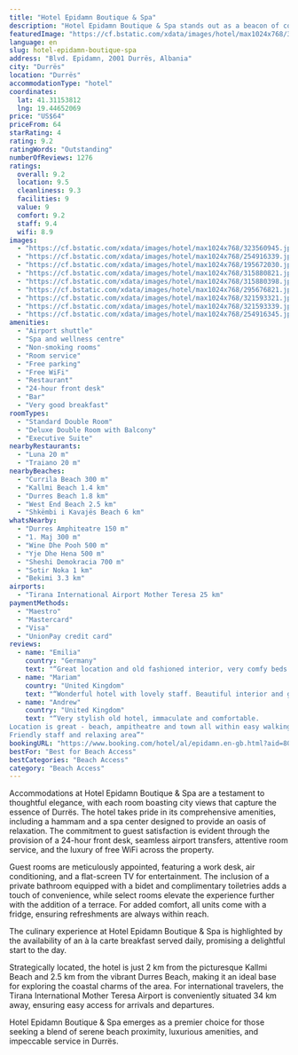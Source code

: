 ```yaml
---
title: "Hotel Epidamn Boutique & Spa"
description: "Hotel Epidamn Boutique & Spa stands out as a beacon of comfort and luxury in Durrës, merely a stone's throw away from the serene Currila Beach."
featuredImage: "https://cf.bstatic.com/xdata/images/hotel/max1024x768/323560945.jpg?k=cacb92a3c760747071c6bda4180e232cafbf0422579426f643c97bacd62c0038&o=&hp=1"
language: en
slug: hotel-epidamn-boutique-spa
address: "Blvd. Epidamn, 2001 Durrës, Albania"
city: "Durrës"
location: "Durrës"
accommodationType: "hotel"
coordinates:
  lat: 41.31153812
  lng: 19.44652069
price: "US$64"
priceFrom: 64
starRating: 4
rating: 9.2
ratingWords: "Outstanding"
numberOfReviews: 1276
ratings:
  overall: 9.2
  location: 9.5
  cleanliness: 9.3
  facilities: 9
  value: 9
  comfort: 9.2
  staff: 9.4
  wifi: 8.9
images:
  - "https://cf.bstatic.com/xdata/images/hotel/max1024x768/323560945.jpg?k=cacb92a3c760747071c6bda4180e232cafbf0422579426f643c97bacd62c0038&o=&hp=1"
  - "https://cf.bstatic.com/xdata/images/hotel/max1024x768/254916339.jpg?k=a8dd654b64489fdf8826909ec6d62825dd4348dad35d71a5e5b92f2877d9ded2&o=&hp=1"
  - "https://cf.bstatic.com/xdata/images/hotel/max1024x768/195672030.jpg?k=cef1ce70e78e518b980bb38c893f32babc479aff1ce9020996dca0569606c686&o=&hp=1"
  - "https://cf.bstatic.com/xdata/images/hotel/max1024x768/315880821.jpg?k=ba3d3844afcf953851a93badeb904bd297a394a1974e5f58568397db35a2e9ff&o=&hp=1"
  - "https://cf.bstatic.com/xdata/images/hotel/max1024x768/315880398.jpg?k=00abf090a1646c4a16cc25ca84dfca595a422af108683680666fc10b962ed329&o=&hp=1"
  - "https://cf.bstatic.com/xdata/images/hotel/max1024x768/295676821.jpg?k=741b8efe87f2083323f402d5e7ad7bdbf2fae85c022fe8a10e3d4c6954016d3c&o=&hp=1"
  - "https://cf.bstatic.com/xdata/images/hotel/max1024x768/321593321.jpg?k=ab39c51915981e534210399f61af8898653f2d441f155aff3dbb90126a49a726&o=&hp=1"
  - "https://cf.bstatic.com/xdata/images/hotel/max1024x768/321593339.jpg?k=99d847ad29d285687bc0bab5a82343ae4fe388d87464b7e8133894f7ef2a8491&o=&hp=1"
  - "https://cf.bstatic.com/xdata/images/hotel/max1024x768/254916345.jpg?k=10edb58d728bae360c0859503759ae307df129486ae7864a9fd23049f3ebe092&o=&hp=1"
amenities:
  - "Airport shuttle"
  - "Spa and wellness centre"
  - "Non-smoking rooms"
  - "Room service"
  - "Free parking"
  - "Free WiFi"
  - "Restaurant"
  - "24-hour front desk"
  - "Bar"
  - "Very good breakfast"
roomTypes:
  - "Standard Double Room"
  - "Deluxe Double Room with Balcony"
  - "Executive Suite"
nearbyRestaurants:
  - "Luna 20 m"
  - "Traiano 20 m"
nearbyBeaches:
  - "Currila Beach 300 m"
  - "Kallmi Beach 1.4 km"
  - "Durres Beach 1.8 km"
  - "West End Beach 2.5 km"
  - "Shkëmbi i Kavajës Beach 6 km"
whatsNearby:
  - "Durres Amphiteatre 150 m"
  - "1. Maj 300 m"
  - "Wine Dhe Pooh 500 m"
  - "Yje Dhe Hena 500 m"
  - "Sheshi Demokracia 700 m"
  - "Sotir Noka 1 km"
  - "Bekimi 3.3 km"
airports:
  - "Tirana International Airport Mother Teresa 25 km"
paymentMethods:
  - "Maestro"
  - "Mastercard"
  - "Visa"
  - "UnionPay credit card"
reviews:
  - name: "Emilia"
    country: "Germany"
    text: "“Great location and old fashioned interior, very comfy beds and accommodating staff at the reception - will gladly stay again if in Durres. The hamam was also a bonus, with additional / massage service available. The a la carte breakfast was also...”"
  - name: "Mariam"
    country: "United Kingdom"
    text: "“Wonderful hotel with lovely staff. Beautiful interior and good bar.”"
  - name: "Andrew"
    country: "United Kingdom"
    text: "“Very stylish old hotel, immaculate and comfortable.
Location is great - beach, ampitheatre and town all within easy walking distance
Friendly staff and relaxing area”"
bookingURL: "https://www.booking.com/hotel/al/epidamn.en-gb.html?aid=8035640"
bestFor: "Best for Beach Access"
bestCategories: "Beach Access"
category: "Beach Access"
---
```


Accommodations at Hotel Epidamn Boutique & Spa are a testament to thoughtful elegance, with each room boasting city views that capture the essence of Durrës. The hotel takes pride in its comprehensive amenities, including a hammam and a spa center designed to provide an oasis of relaxation. The commitment to guest satisfaction is evident through the provision of a 24-hour front desk, seamless airport transfers, attentive room service, and the luxury of free WiFi across the property.

Guest rooms are meticulously appointed, featuring a work desk, air conditioning, and a flat-screen TV for entertainment. The inclusion of a private bathroom equipped with a bidet and complimentary toiletries adds a touch of convenience, while select rooms elevate the experience further with the addition of a terrace. For added comfort, all units come with a fridge, ensuring refreshments are always within reach.

The culinary experience at Hotel Epidamn Boutique & Spa is highlighted by the availability of an à la carte breakfast served daily, promising a delightful start to the day. 

Strategically located, the hotel is just 2 km from the picturesque Kallmi Beach and 2.5 km from the vibrant Durres Beach, making it an ideal base for exploring the coastal charms of the area. For international travelers, the Tirana International Mother Teresa Airport is conveniently situated 34 km away, ensuring easy access for arrivals and departures.

Hotel Epidamn Boutique & Spa emerges as a premier choice for those seeking a blend of serene beach proximity, luxurious amenities, and impeccable service in Durrës.